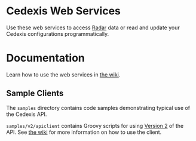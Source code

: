 # Cedexis Web Services

Use these web services to access
[Radar](http://www.cedexis.com/products/radar.html) data or read and update
your Cedexis configurations programmatically.

# Documentation
Learn how to use the web services in
[the wiki](https://github.com/cedexis/webservices/wiki).

## Sample Clients
The `samples` directory contains code samples demonstrating typical use of the Cedexis API.

`samples/v2/apiclient` contains Groovy scripts for using [Version 2](https://github.com/cedexis/webservices/wiki) of the API.  See [the wiki](https://github.com/cedexis/webservices/wiki/v2-Samples) for more information on how to use the client.